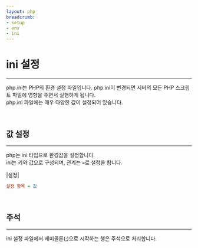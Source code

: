 ```yaml
---
layout: php
breadcrumb:
- setup
- env
- ini
---
```


# ini 설정
---
php.ini는 PHP의 환경 설정 파일입니다. php.ini이 변경되면 서버의 모든 PHP 스크립트 파일에 영향을 주면서 실행하게 됩니다.  
php.ini 파일에는 매우 다양한 값이 설정되어 있습니다.

<br>

## 값 설정
---
php는 ini 타입으로 환경값을 설정합니다.  
ini는 키와 값으로 구성되며, 관계는 `=`로 설정을 합니다.  

|설정|
```ini
설정 항목 = 값
```

<br>

## 주석
---
ini 설정 파일에서 세미콜론(;)으로 시작하는 행은 주석으로 처리합니다.  

<br>